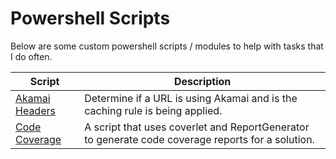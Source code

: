 # Powershell Scripts

Below are some custom powershell scripts / modules to help with tasks that I do often.

| Script | Description |
|--------|-------------|
|[Akamai Headers](AkamaiHeaders) | Determine if a URL is using Akamai and is the caching rule is being applied. |
|[Code Coverage](CodeCoverage) | A script that uses coverlet and ReportGenerator  to generate code coverage reports for a solution.